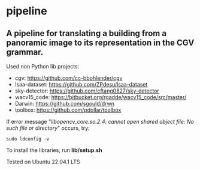 # pipeline
## A pipeline for translating a building from a panoramic image to its representation in the CGV grammar.


Used non Python lib projects:
- cgv: https://github.com/cc-bbohlender/cgv
- lsaa-dataset: https://github.com/ZPdesu/lsaa-dataset
- sky-detector: https://github.com/cftang0827/sky-detector
- wacv15_code: https://bitbucket.org/rgadde/wacv15_code/src/master/
- Darwin: https://github.com/sgould/drwn
- toolbox: https://github.com/pdollar/toolbox



If error message "*libopencv_core.so.2.4: cannot open shared object file: No such file or directory*" occurs, try:

```commandline
sudo ldconfig -v
```

To install the libraries, run **lib/setup.sh**

Tested on Ubuntu 22.04.1 LTS  